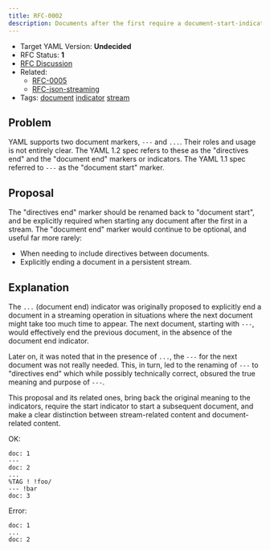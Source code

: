 ```yaml
---
title: RFC-0002
description: Documents after the first require a document-start-indicator
---
```


* Target YAML Version: **Undecided**
* RFC Status: **1**
* [RFC Discussion](https://github.com/yaml/yaml-spec/discussions/73)
* Related:
  * [RFC-0005](../rfc-0005/)
  * [RFC-json-streaming](../overview/)
* Tags: [document](https://github.com/yaml/yaml-test-suite/tree/master/test/tags/document) [indicator](https://github.com/yaml/yaml-test-suite/tree/master/test/tags/indicator) [stream](https://github.com/yaml/yaml-test-suite/tree/master/test/tags/stream)


## Problem

YAML supports two document markers, `---` and `...`.
Their roles and usage is not entirely clear.
The YAML 1.2 spec refers to these as the "directives end" and the "document end" markers or indicators.
The YAML 1.1 spec referred to `---` as the "document start" marker.


## Proposal

The "directives end" marker should be renamed back to "document start", and be explicitly required when starting any document after the first in a stream.
The "document end" marker would continue to be optional, and useful far more rarely:

* When needing to include directives between documents.
* Explicitly ending a document in a persistent stream.


## Explanation

The `...` (document end) indicator was originally proposed to explicitly end a document in a streaming operation in situations where the next document might take too much time to appear.
The next document, starting with `---`, would effectively end the previous document, in the absence of the document end indicator.

Later on, it was noted that in the presence of `...`, the `---` for the next document was not really needed.
This, in turn, led to the renaming of `---` to "directives end" which while possibly technically correct, obsured the true meaning and purpose of `---`.

This proposal and its related ones, bring back the original meaning to the indicators, require the start indicator to start a subsequent document, and make a clear distinction between stream-related content and document-related content.

OK:
```
doc: 1
---
doc: 2
...
%TAG ! !foo/
--- !bar
doc: 3
```

Error:
```
doc: 1
...
doc: 2
```

